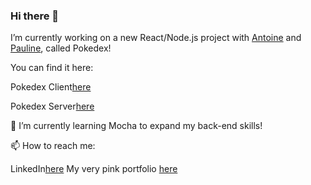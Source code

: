 ### Hi there 👋


I’m currently working on a new React/Node.js project with [Antoine](https://github.com/skiimcdogg) and [Pauline](https://github.com/Iron-Popi), called Pokedex!
 
You can find it here:

Pokedex Client[here](https://github.com/skiimcdogg/Project-Pokedex-Client)

Pokedex Server[here](https://github.com/skiimcdogg/Project-Pokedex-Server)


🌱 I’m currently learning Mocha to expand my back-end skills!


📫 How to reach me: 

LinkedIn[here](https://www.linkedin.com/in/claire-sayart/)
My very pink portfolio [here](https://www.clairesayart.fr/)


